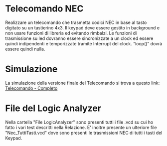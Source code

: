 # Telecomando NEC
Realizzare un telecomando che trasmetta codici NEC in base al tasto digitato su un tastierino 4x3. Il keypad deve essere gestito in background e non usare funzioni di libreria ed evitando rimbalzi. Le funzioni di trasmissione su led dovranno essere sincronizzate a un clock ed essere quindi indipendenti e temporizzate tramite Interrupt del clock. “loop()” dovrà essere quindi nulla.

# Simulazione
La simulazione della versione finale del Telecomando si trova a questo link:
[Telecomando - Completo](https://wokwi.com/projects/374504307076985857)

# File del Logic Analyzer
Nella cartella "File LogicAnalyzer" sono presenti tutti i file .vcd su cui ho fatto i vari test descritti nella Relazione. E' inoltre presente un ulteriore file "Nec_TuttiTasti.vcd" dove sono presenti le trasmissioni NEC di tutti i tasti del Keypad.
